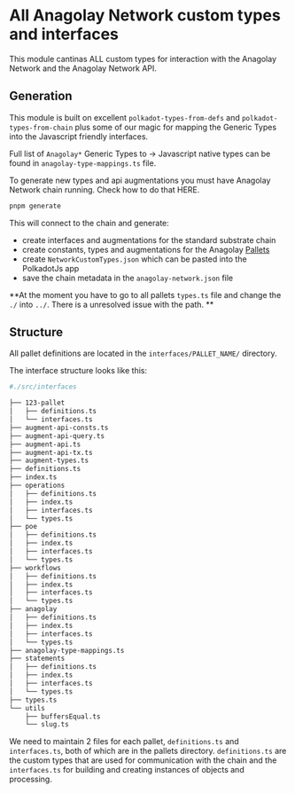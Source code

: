 # All Anagolay Network custom types and interfaces

This module cantinas ALL custom types for interaction with the Anagolay Network and the Anagolay Network API.

## Generation

This module is built on excellent `polkadot-types-from-defs` and `polkadot-types-from-chain` plus some of our magic for mapping the Generic Types into the Javascript friendly interfaces.

Full list of `Anagolay*` Generic Types to -> Javascript native types can be found in `anagolay-type-mappings.ts` file.

To generate new types and api augmentations you must have Anagolay Network chain running. Check how to do that HERE.

```sh
pnpm generate
```

This will connect to the chain and generate:

- create interfaces and augmentations for the standard substrate chain
- create constants, types and augmentations for the Anagolay [Pallets](https://gitlab.com/anagolay/network-js/-/tree/6-create-operations-package-and-move-existing-ops-from-the-explorer/sdk/api/src/pallets)
- create `NetworkCustomTypes.json` which can be pasted into the PolkadotJs app
- save the chain metadata in the `anagolay-network.json` file

**At the moment you have to go to all pallets `types.ts` file and change the `./` into `../`. There is a unresolved issue with the path. **

## Structure

All pallet definitions are located in the `interfaces/PALLET_NAME/` directory.

The interface structure looks like this:

```sh
#./src/interfaces

├── 123-pallet
│   ├── definitions.ts
│   └── interfaces.ts
├── augment-api-consts.ts
├── augment-api-query.ts
├── augment-api.ts
├── augment-api-tx.ts
├── augment-types.ts
├── definitions.ts
├── index.ts
├── operations
│   ├── definitions.ts
│   ├── index.ts
│   ├── interfaces.ts
│   └── types.ts
├── poe
│   ├── definitions.ts
│   ├── index.ts
│   ├── interfaces.ts
│   └── types.ts
├── workflows
│   ├── definitions.ts
│   ├── index.ts
│   ├── interfaces.ts
│   └── types.ts
├── anagolay
│   ├── definitions.ts
│   ├── index.ts
│   ├── interfaces.ts
│   └── types.ts
├── anagolay-type-mappings.ts
├── statements
│   ├── definitions.ts
│   ├── index.ts
│   ├── interfaces.ts
│   └── types.ts
├── types.ts
└── utils
    ├── buffersEqual.ts
    └── slug.ts

```

We need to maintain 2 files for each pallet, `definitions.ts` and `interfaces.ts`, both of which are in the pallets directory. `definitions.ts` are the custom types that are used for communication with the chain and the `interfaces.ts` for building and creating instances of objects and processing.
